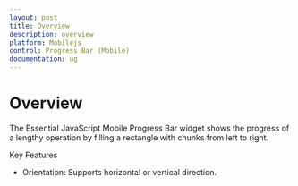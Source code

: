 ```yaml
---
layout: post
title: Overview
description: overview
platform: Mobilejs
control: Progress Bar (Mobile)
documentation: ug
---
```


# Overview

The Essential JavaScript Mobile Progress Bar widget shows the progress of a lengthy operation by filling a rectangle with chunks from left to right.

Key Features

* Orientation: Supports horizontal or vertical direction.
